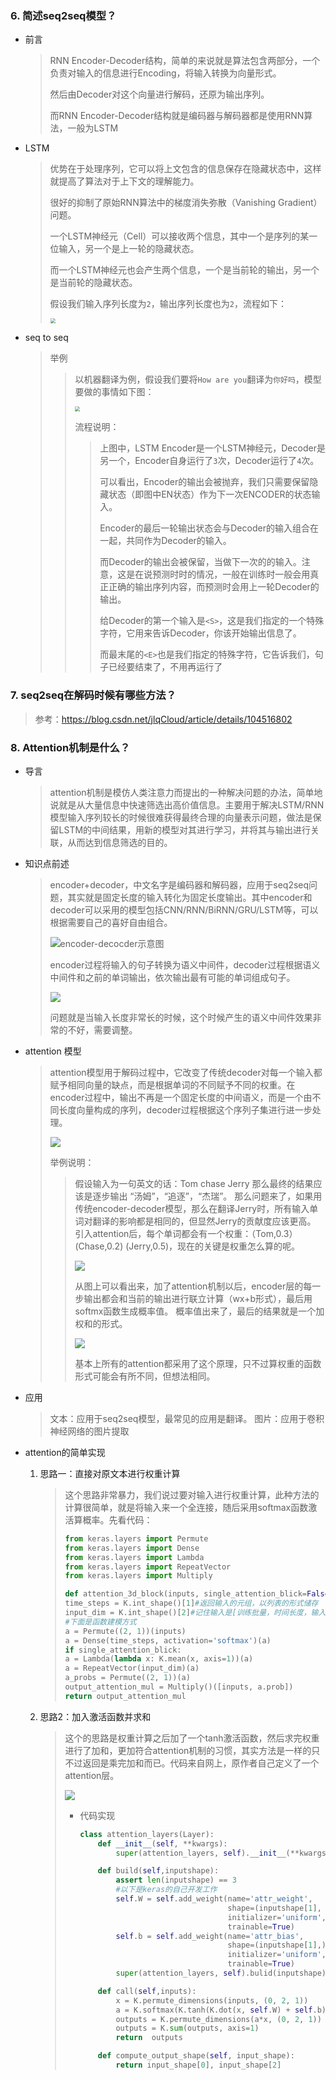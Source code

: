 ### 6. 简述seq2seq模型？

* 前言

    > RNN Encoder-Decoder结构，简单的来说就是算法包含两部分，一个负责对输入的信息进行Encoding，将输入转换为向量形式。
    >
    > 然后由Decoder对这个向量进行解码，还原为输出序列。
    >
    > 而RNN Encoder-Decoder结构就是编码器与解码器都是使用RNN算法，一般为LSTM

* LSTM

    > 优势在于处理序列，它可以将上文包含的信息保存在隐藏状态中，这样就提高了算法对于上下文的理解能力。
    >
    > 很好的抑制了原始RNN算法中的梯度消失弥散（Vanishing Gradient）问题。
    >
    > 一个LSTM神经元（Cell）可以接收两个信息，其中一个是序列的某一位输入，另一个是上一轮的隐藏状态。
    >
    > 而一个LSTM神经元也会产生两个信息，一个是当前轮的输出，另一个是当前轮的隐藏状态。
    >
    > 假设我们输入序列长度为`2`，输出序列长度也为`2`，流程如下：
    >
    > <img src="imgs/seq2seq/fig1.png" style="zoom:50%;" />

* seq to seq

    > 举例
    >
    > > 以机器翻译为例，假设我们要将`How are you`翻译为`你好吗`，模型要做的事情如下图：
    > >
    > > <img src="imgs/seq2seq/fig2.jpg" style="zoom:50%;" />
    > >
    > > 流程说明：
    > >
    > > > 上图中，LSTM Encoder是一个LSTM神经元，Decoder是另一个，Encoder自身运行了`3`次，Decoder运行了`4`次。
    > > >
    > > > 可以看出，Encoder的输出会被抛弃，我们只需要保留隐藏状态（即图中EN状态）作为下一次ENCODER的状态输入。
    > > >
    > > > Encoder的最后一轮输出状态会与Decoder的输入组合在一起，共同作为Decoder的输入。
    > > >
    > > > 而Decoder的输出会被保留，当做下一次的的输入。注意，这是在说预测时时的情况，一般在训练时一般会用真正正确的输出序列内容，而预测时会用上一轮Decoder的输出。
    > > >
    > > > 给Decoder的第一个输入是`<S>`，这是我们指定的一个特殊字符，它用来告诉Decoder，你该开始输出信息了。
    > > >
    > > > 而最末尾的`<E>`也是我们指定的特殊字符，它告诉我们，句子已经要结束了，不用再运行了

### 7. seq2seq在解码时候有哪些方法？

> 参考：https://blog.csdn.net/jlqCloud/article/details/104516802

### 8. Attention机制是什么？

* 导言

    > attention机制是模仿人类注意力而提出的一种解决问题的办法，简单地说就是从大量信息中快速筛选出高价值信息。主要用于解决LSTM/RNN模型输入序列较长的时候很难获得最终合理的向量表示问题，做法是保留LSTM的中间结果，用新的模型对其进行学习，并将其与输出进行关联，从而达到信息筛选的目的。

* 知识点前述

    > encoder+decoder，中文名字是编码器和解码器，应用于seq2seq问题，其实就是固定长度的输入转化为固定长度输出。其中encoder和decoder可以采用的模型包括CNN/RNN/BiRNN/GRU/LSTM等，可以根据需要自己的喜好自由组合。
    >
    > <img src="imgs/seq2seq/encoder_decoder.png" title="encoder-decocder示意图" />
    >
    > encoder过程将输入的句子转换为语义中间件，decoder过程根据语义中间件和之前的单词输出，依次输出最有可能的单词组成句子。
    >
    > ![](imgs/seq2seq/encoder_decoder_theory.png)
    >
    > 问题就是当输入长度非常长的时候，这个时候产生的语义中间件效果非常的不好，需要调整。

* attention 模型

    > attention模型用于解码过程中，它改变了传统decoder对每一个输入都赋予相同向量的缺点，而是根据单词的不同赋予不同的权重。在encoder过程中，输出不再是一个固定长度的中间语义，而是一个由不同长度向量构成的序列，decoder过程根据这个序列子集进行进一步处理。
    >
    > ![](imgs/seq2seq/encoder_decoder_fame_with_attention.png)
    >
    > 举例说明：
    >
    > > 假设输入为一句英文的话：Tom chase Jerry
    > > 那么最终的结果应该是逐步输出 “汤姆”，“追逐”，“杰瑞”。
    > > 那么问题来了，如果用传统encoder-decoder模型，那么在翻译Jerry时，所有输入单词对翻译的影响都是相同的，但显然Jerry的贡献度应该更高。
    > > 引入attention后，每个单词都会有一个权重：（Tom,0.3）(Chase,0.2) (Jerry,0.5)，现在的关键是权重怎么算的呢。
    > >
    > > ![](imgs/seq2seq/fig3.png)
    > >
    > > 从图上可以看出来，加了attention机制以后，encoder层的每一步输出都会和当前的输出进行联立计算（wx+b形式），最后用softmx函数生成概率值。
    > > 概率值出来了，最后的结果就是一个加权和的形式。
    > >
    > > ![](imgs/seq2seq/fig4.png)
    > >
    > > 基本上所有的attention都采用了这个原理，只不过算权重的函数形式可能会有所不同，但想法相同。

* 应用

    > 文本：应用于seq2seq模型，最常见的应用是翻译。
    > 图片：应用于卷积神经网络的图片提取

* attention的简单实现

    1. 思路一：直接对原文本进行权重计算

        > 这个思路非常暴力，我们说过要对输入进行权重计算，此种方法的计算很简单，就是将输入来一个全连接，随后采用softmax函数激活算概率。先看代码：
        >
        > ```python
        > from keras.layers import Permute
        > from keras.layers import Dense
        > from keras.layers import Lambda
        > from keras.layers import RepeatVector
        > from keras.layers import Multiply
        > 
        > def attention_3d_block(inputs, single_attention_blick=False):
        > time_steps = K.int_shape()[1]#返回输入的元组，以列表的形式储存
        > input_dim = K.int_shape()[2]#记住输入是[训练批量，时间长度，输入维度]
        > #下面是函数建模方式
        > a = Permute((2, 1))(inputs)
        > a = Dense(time_steps, activation='softmax')(a)
        > if single_attention_blick:
        > a = Lambda(lambda x: K.mean(x, axis=1))(a)
        > a = RepeatVector(input_dim)(a)
        > a_probs = Permute((2, 1))(a)
        > output_attention_mul = Multiply()([inputs, a.prob])
        > return output_attention_mul
        > ```

    2. 思路2：加入激活函数并求和

        > 这个的思路是权重计算之后加了一个tanh激活函数，然后求完权重进行了加和，更加符合attention机制的习惯，其实方法是一样的只不过返回是乘完加和而已。代码来自网上，原作者自己定义了一个attention层。
        >
        > ![](imgs/seq2seq/fig5.png)
        >
        > * 代码实现
        >
        >     ```python
        >     class attention_layers(Layer):
        >         def __init__(self, **kwargs):
        >             super(attention_layers, self).__init__(**kwargs)
        >     
        >         def build(self,inputshape):
        >             assert len(inputshape) == 3
        >             #以下是keras的自己开发工作
        >             self.W = self.add_weight(name='attr_weight',
        >                                      shape=(inputshape[1], inputshape[2]),
        >                                      initializer='uniform',
        >                                      trainable=True)
        >             self.b = self.add_weight(name='attr_bias',
        >                                      shape=(inputshape[1],),
        >                                      initializer='uniform',
        >                                      trainable=True)
        >             super(attention_layers, self).bulid(inputshape)
        >     
        >         def call(self,inputs):
        >             x = K.permute_dimensions(inputs, (0, 2, 1))
        >             a = K.softmax(K.tanh(K.dot(x, self.W) + self.b))
        >             outputs = K.permute_dimensions(a*x, (0, 2, 1))
        >             outputs = K.sum(outputs, axis=1)
        >             return  outputs
        >     
        >         def compute_output_shape(self, input_shape):
        >             return input_shape[0], input_shape[2]
        >     ```
        >
        > 

